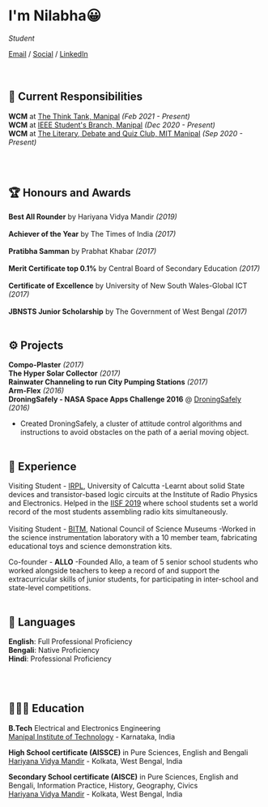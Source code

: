 # I'm Nilabha😀

_Student_ <br>

[Email](mailto:muntu0908@gmail.com) / [Social](https://www.instagram.com/nilabha_das/) / [LinkedIn](https://www.linkedin.com/in/nilabhadas314/)  
<br><br>

## 👔 Current Responsibilities

**WCM** at [The Think Tank, Manipal](https://www.instagram.com/thethinktankmanipal/) _(Feb 2021 - Present)_ <br>
**WCM** at [IEEE Student's Branch, Manipal](https://www.instagram.com/ieeesbm/?hl=en) _(Dec 2020 - Present)_ <br>
**WCM** at [The Literary, Debate and Quiz Club, MIT Manipal](https://www.instagram.com/ldq_manipal/) _(Sep 2020 - Present)_ <br>



<br><br>


## 🏆 Honours and Awards

**Best All Rounder** by Hariyana Vidya Mandir _(2019)_
<br><br>
**Achiever of the Year** by The Times of India _(2017)_
 <br><br>
 **Pratibha Samman** by Prabhat Khabar _(2017)_
 <br><br>
 **Merit Certificate top 0.1%** by Central Board of Secondary Education _(2017)_
 <br><br>
  **Certificate of Excellence** by University of New South Wales-Global ICT _(2017)_ 
 <br><br>
  **JBNSTS Junior Scholarship** by The Government of West Bengal _(2017)_ 
 <br><br>

## ⚙️ Projects

**Compo-Plaster** _(2017)_ <br>
**The Hyper Solar Collector** _(2017)_ <br>
**Rainwater Channeling to run City Pumping Stations** _(2017)_ <br>
**Arm-Flex** _(2016)_ <br>
**DroningSafely - NASA Space Apps Challenge 2016** @ [DroningSafely](https://2016.spaceappschallenge.org/challenges/aero/dont-crash-my-drone/projects/droningsafely) _(2016)_ 
 - Created DroningSafely, a cluster of attitude control algorithms and instructions to avoid obstacles on the path of a aerial moving object.
<br><br>

## 💼 Experience

Visiting Student - [IRPL](https://www.irpel.org/), University of Calcutta
-Learnt about solid State devices and transistor-based logic circuits at the Institute of Radio Physics and Electronics. Helped in the [IISF 2019](https://www.indiatoday.in/education-today/news/story/kolkata-students-create-guinness-world-record-of-most-students-assembling-radio-kits-1616970-2019-11-08) where school students set a world record of the most students assembling radio kits simultaneously.
<br><br>
Visiting Student - [BITM](https://bitm.gov.in/), National Council of Science Museums
-Worked in the science instrumentation laboratory with a 10 member team, fabricating educational toys and science demonstration kits.

Co-founder - **ALLO** 
-Founded Allo, a team of 5 senior school students who worked alongside teachers to keep a record of and support the extracurricular skills of junior students, for participating in inter-school and state-level competitions.
<br><br>

## 💬 Languages

**English**: Full Professional Proficiency <br>
**Bengali**: Native Proficiency <br>
**Hindi**: Professional Proficiency

<br><br>

## 👩🏼‍🎓 Education

**B.Tech** Electrical and Electronics Engineering<br>
[Manipal Institute of Technology](https://manipal.edu/mit.html) - Karnataka, India 


**High School certificate (AISSCE)** in Pure Sciences, English and Bengali<br>
[Hariyana Vidya Mandir](https://www.hariyanavidyamandir.org/) - Kolkata, West Bengal, India 

**Secondary School certificate (AISCE)** in Pure Sciences, English and Bengali, Information Practice, History, Geography, Civics<br>
[Hariyana Vidya Mandir](https://www.hariyanavidyamandir.org/) - Kolkata, West Bengal, India 


